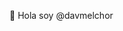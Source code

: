 👋 Hola soy @davmelchor

<!---
davmelchor/davmelchor is a ✨ special ✨ repository because its `README.md` (this file) appears on your GitHub profile.
You can click the Preview link to take a look at your changes.
--->
